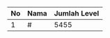 | No | Nama            | Jumlah Level |
|----|-----------------|--------------|
| 1  | #    |    5455        |

